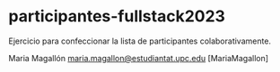 # participantes-fullstack2023
Ejercicio para confeccionar la lista de participantes colaborativamente.

Maria Magallón <maria.magallon@estudiantat.upc.edu> [MariaMagallon]